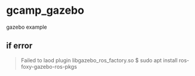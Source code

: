 # gcamp_gazebo
gazebo example


## if error
>Failed to laod plugin libgazebo_ros_factory.so
$ sudo apt install ros-foxy-gazebo-ros-pkgs
> 
